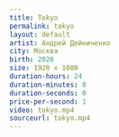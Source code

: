 ```yaml
---
title: Tokyo
permalink: tokyo
layout: default
artist: Андрей Дейниченко
city: Москва
birth: 2020
size: 1920 x 1080
duration-hours: 24
duration-minutes: 0
duration-seconds: 0
price-per-second: 1
video: tokyo.mp4
sourceurl: tokyo.mp4
---
```

